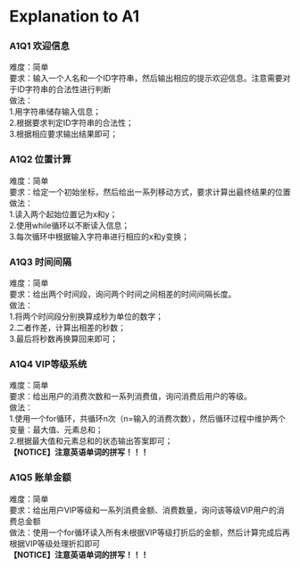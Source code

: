 # Explanation to A1

### A1Q1 欢迎信息
难度：简单  
要求：输入一个人名和一个ID字符串，然后输出相应的提示欢迎信息。注意需要对于ID字符串的合法性进行判断  
做法：  
1.用字符串储存输入信息；  
2.根据要求判定ID字符串的合法性；  
3.根据相应要求输出结果即可；  

### A1Q2 位置计算
难度：简单  
要求：给定一个初始坐标，然后给出一系列移动方式，要求计算出最终结果的位置  
做法：  
1.读入两个起始位置记为x和y；  
2.使用while循环以不断读入信息；  
3.每次循环中根据输入字符串进行相应的x和y变换；  

### A1Q3 时间间隔
难度：简单  
要求：给出两个时间段，询问两个时间之间相差的时间间隔长度。  
做法：  
1.将两个时间段分别换算成秒为单位的数字；  
2.二者作差，计算出相差的秒数；  
3.最后将秒数再换算回来即可；  

### A1Q4 VIP等级系统
难度：简单   
要求：给出用户的消费次数和一系列消费值，询问消费后用户的等级。  
做法：  
1.使用一个for循环，共循环n次（n=输入的消费次数），然后循环过程中维护两个变量：最大值、元素总和；  
2.根据最大值和元素总和的状态输出答案即可；  
**【NOTICE】注意英语单词的拼写！！！**

### A1Q5 账单金额
难度：简单  
要求：给出用户VIP等级和一系列消费金额、消费数量，询问该等级VIP用户的消费总金额  
做法：使用一个for循环读入所有未根据VIP等级打折后的金额，然后计算完成后再根据VIP等级处理折扣即可   
**【NOTICE】注意英语单词的拼写！！！**
